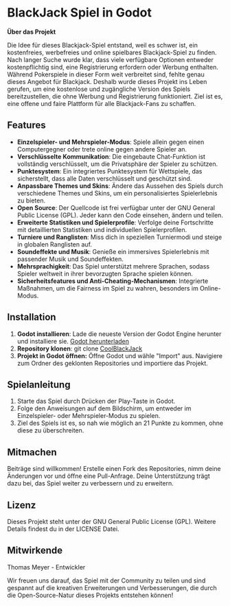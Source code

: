 # BlackJack Spiel in Godot

**Über das Projekt**

Die Idee für dieses Blackjack-Spiel entstand, weil es schwer ist, ein kostenfreies, werbefreies und online spielbares Blackjack-Spiel zu finden. Nach langer Suche wurde klar, dass viele verfügbare Optionen entweder kostenpflichtig sind, eine Registrierung erfordern oder Werbung enthalten. Während Pokerspiele in dieser Form weit verbreitet sind, fehlte genau dieses Angebot für Blackjack. Deshalb wurde dieses Projekt ins Leben gerufen, um eine kostenlose und zugängliche Version des Spiels bereitzustellen, die ohne Werbung und Registrierung funktioniert. Ziel ist es, eine offene und faire Plattform für alle Blackjack-Fans zu schaffen.

## Features

- **Einzelspieler- und Mehrspieler-Modus**: Spiele allein gegen einen Computergegner oder trete online gegen andere Spieler an.
- **Verschlüsselte Kommunikation**: Die eingebaute Chat-Funktion ist vollständig verschlüsselt, um die Privatsphäre der Spieler zu schützen.
- **Punktesystem**: Ein integriertes Punktesystem für Wettspiele, das sicherstellt, dass alle Daten verschlüsselt und geschützt sind.
- **Anpassbare Themes und Skins**: Ändere das Aussehen des Spiels durch verschiedene Themes und Skins, um ein personalisiertes Spielerlebnis zu bieten.
- **Open Source**: Der Quellcode ist frei verfügbar unter der GNU General Public License (GPL). Jeder kann den Code einsehen, ändern und teilen.
- **Erweiterte Statistiken und Spielerprofile**: Verfolge deine Fortschritte mit detaillierten Statistiken und individuellen Spielerprofilen.
- **Turniere und Ranglisten**: Miss dich in speziellen Turniermodi und steige in globalen Ranglisten auf.
- **Soundeffekte und Musik**: Genieße ein immersives Spielerlebnis mit passender Musik und Soundeffekten.
- **Mehrsprachigkeit**: Das Spiel unterstützt mehrere Sprachen, sodass Spieler weltweit in ihrer bevorzugten Sprache spielen können.
- **Sicherheitsfeatures und Anti-Cheating-Mechanismen**: Integrierte Maßnahmen, um die Fairness im Spiel zu wahren, besonders im Online-Modus.

## Installation

1. **Godot installieren**: Lade die neueste Version der Godot Engine herunter und installiere sie. [Godot herunterladen](https://godotengine.org/download)
2. **Repository klonen**:  git clone [CoolBlackJack](https://github.com/GizehFire/CoolBlackJack.git)
3. **Projekt in Godot öffnen:** Öffne Godot und wähle "Import" aus. Navigiere zum Ordner des geklonten Repositories und importiere das Projekt.

## Spielanleitung
1. Starte das Spiel durch Drücken der Play-Taste in Godot.
2. Folge den Anweisungen auf dem Bildschirm, um entweder im Einzelspieler- oder Mehrspieler-Modus zu spielen.
3.  Ziel des Spiels ist es, so nah wie möglich an 21 Punkte zu kommen, ohne diese zu überschreiten.

## Mitmachen

Beiträge sind willkommen! Erstelle einen Fork des Repositories, nimm deine Änderungen vor und öffne eine Pull-Anfrage. Deine Unterstützung trägt dazu bei, das Spiel weiter zu verbessern und zu erweitern.

## Lizenz
Dieses Projekt steht unter der GNU General Public License (GPL). Weitere Details findest du in der LICENSE Datei.

## Mitwirkende
Thomas Meyer - Entwickler

Wir freuen uns darauf, das Spiel mit der Community zu teilen und sind gespannt auf die kreativen Erweiterungen und Verbesserungen, die durch die Open-Source-Natur dieses Projekts entstehen können!
